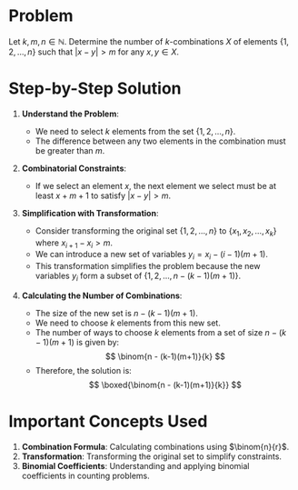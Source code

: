 # Problem
Let $k, m, n \in \mathbb{N}$. Determine the number of $k$-combinations $X$ of elements $\{1, 2, \ldots, n\}$ such that $|x - y| > m$ for any $x, y \in X$.

# Step-by-Step Solution

1. **Understand the Problem**:
    - We need to select $k$ elements from the set $\{1, 2, \ldots, n\}$.
    - The difference between any two elements in the combination must be greater than $m$.

2. **Combinatorial Constraints**:
    - If we select an element $x$, the next element we select must be at least $x + m + 1$ to satisfy $|x - y| > m$.

3. **Simplification with Transformation**:
    - Consider transforming the original set $\{1, 2, \ldots, n\}$ to $\{x_1, x_2, \ldots, x_k\}$ where $x_{i+1} - x_i > m$.
    - We can introduce a new set of variables $y_i = x_i - (i-1)(m + 1)$.
    - This transformation simplifies the problem because the new variables $y_i$ form a subset of $\{1, 2, \ldots, n - (k-1)(m+1)\}$.

4. **Calculating the Number of Combinations**:
    - The size of the new set is $n - (k-1)(m+1)$.
    - We need to choose $k$ elements from this new set.
    - The number of ways to choose $k$ elements from a set of size $n - (k-1)(m+1)$ is given by:
    $$
    \binom{n - (k-1)(m+1)}{k}
    $$
    - Therefore, the solution is:
    $$
    \boxed{\binom{n - (k-1)(m+1)}{k}}
    $$

# Important Concepts Used
1. **Combination Formula**: Calculating combinations using $\binom{n}{r}$.
2. **Transformation**: Transforming the original set to simplify constraints.
3. **Binomial Coefficients**: Understanding and applying binomial coefficients in counting problems.

